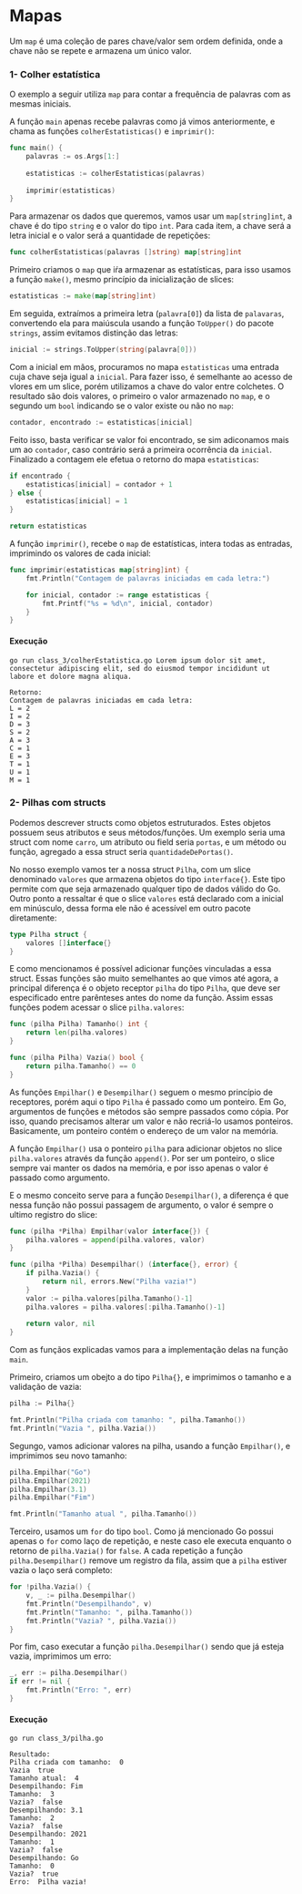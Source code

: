 # Mapas

Um `map` é uma coleção de pares chave/valor sem ordem definida, onde a chave não se repete e armazena 
um único valor.

### 1- Colher estatística
O exemplo a seguir utiliza `map` para contar a frequência de palavras com as mesmas iniciais.

A função `main` apenas recebe palavras como já vimos anteriormente, e chama as funções `colherEstatisticas()`
e `imprimir()`:
~~~go
func main() {
    palavras := os.Args[1:]
    
    estatisticas := colherEstatisticas(palavras)
    
    imprimir(estatisticas)
}
~~~
Para armazenar os dados que queremos, vamos usar um `map[string]int`, a chave é do tipo `string` e o valor 
do tipo `int`. Para cada item, a chave será a letra inicial e o valor será a quantidade de repetições:
~~~go
func colherEstatisticas(palavras []string) map[string]int
~~~
Primeiro criamos o `map` que iŕa armazenar as estatísticas, para isso usamos a função `make()`, mesmo 
princípio da inicialização de slices:
~~~go
estatisticas := make(map[string]int)
~~~
Em seguida, extraímos a primeira letra (`palavra[0]`) da lista de `palavaras`, convertendo ela para maiúscula 
usando a função `ToUpper()` do pacote `strings`, assim evitamos distinção das letras:
~~~go
inicial := strings.ToUpper(string(palavra[0]))
~~~
Com a inicial em mãos, procuramos no mapa `estatisticas` uma entrada cuja chave seja igual a `inicial`.
Para fazer isso, é semelhante ao acesso de vlores em um slice, porém utilizamos a chave do valor entre 
colchetes. O resultado são dois valores, o primeiro o valor armazenado no `map`, e o segundo um `bool` indicando
se o valor existe ou não no `map`:
~~~go
contador, encontrado := estatisticas[inicial]
~~~
Feito isso, basta verificar se valor foi encontrado, se sim adiconamos mais um ao `contador`, caso
contrário será a primeira ocorrência da `inicial`. Finalizado a contagem ele efetua o retorno do
mapa `estatisticas`:
~~~go
if encontrado {
    estatisticas[inicial] = contador + 1
} else {
    estatisticas[inicial] = 1
}

return estatisticas
~~~
A função `imprimir()`, recebe o `map` de estatísticas, intera todas as entradas, imprimindo os valores
de cada inicial:
~~~go
func imprimir(estatisticas map[string]int) {
    fmt.Println("Contagem de palavras iniciadas em cada letra:")

    for inicial, contador := range estatisticas {
        fmt.Printf("%s = %d\n", inicial, contador)
    }
}
~~~

#### Execução
````
go run class_3/colherEstatistica.go Lorem ipsum dolor sit amet, consectetur adipiscing elit, sed do eiusmod tempor incididunt ut labore et dolore magna aliqua.

Retorno:
Contagem de palavras iniciadas em cada letra:
L = 2
I = 2
D = 3
S = 2
A = 3
C = 1
E = 3
T = 1
U = 1
M = 1
````

### 2- Pilhas com structs
Podemos descrever structs como objetos estruturados. Estes objetos possuem seus atributos e seus métodos/funções.
Um exemplo seria uma struct com nome `carro`, um atributo ou field seria `portas`, e um método ou função,
agregado a essa struct seria `quantidadeDePortas()`.

No nosso exemplo vamos ter a nossa struct `Pilha`, com um slice denominado `valores` que armazena 
objetos do tipo `interface{}`. Este tipo permite com que seja armazenado qualquer tipo de dados 
válido do Go. Outro ponto a ressaltar é que o slice `valores` está declarado com a inicial em minúsculo,
dessa forma ele não é acessível em outro pacote diretamente:
~~~go
type Pilha struct {
    valores []interface{}
}
~~~
E como mencionamos é possível adicionar funções vinculadas a essa struct. Essas funções são muito semelhantes 
ao que vimos até agora, a principal diferença é o objeto receptor `pilha` do tipo `Pilha`, que deve ser 
especificado entre parênteses antes do nome da função. Assim essas funções podem acessar o slice `pilha.valores`: 
~~~go
func (pilha Pilha) Tamanho() int {
    return len(pilha.valores)
}

func (pilha Pilha) Vazia() bool {
    return pilha.Tamanho() == 0
}
~~~
As funções `Empilhar()` e `Desempilhar()` seguem o mesmo princípio de receptores, porém aqui o tipo `Pilha`
é passado como um ponteiro. Em Go, argumentos de funções e métodos são sempre passados como cópia. 
Por isso, quando precisamos alterar um valor e não recriá-lo usamos ponteiros. Basicamente, um ponteiro
contém o endereço de um valor na memória. 

A função `Empilhar()` usa o ponteiro `pilha` para adicionar objetos no slice `pilha.valores` através 
da função `append()`. Por ser um ponteiro, o slice sempre vai manter os dados na memória, e por isso apenas 
o valor é passado como argumento.

E o mesmo conceito serve para a função `Desempilhar()`, a diferença é que nessa função não possui passagem
de argumento, o valor é sempre o ultimo registro do slice:
~~~go
func (pilha *Pilha) Empilhar(valor interface{}) {
    pilha.valores = append(pilha.valores, valor)
}

func (pilha *Pilha) Desempilhar() (interface{}, error) {
    if pilha.Vazia() {
        return nil, errors.New("Pilha vazia!")
    }
    valor := pilha.valores[pilha.Tamanho()-1]
    pilha.valores = pilha.valores[:pilha.Tamanho()-1]
    
    return valor, nil
}
~~~
Com as funçãos explicadas vamos para a implementação delas na função `main`.

Primeiro, criamos um obejto a do tipo `Pilha{}`, e imprimimos o tamanho e a validação de vazia:
~~~go
pilha := Pilha{}

fmt.Println("Pilha criada com tamanho: ", pilha.Tamanho())
fmt.Println("Vazia ", pilha.Vazia())
~~~
Segungo, vamos adicionar valores na pilha, usando a função `Empilhar()`, e imprimimos seu novo
tamanho:
~~~go
pilha.Empilhar("Go")
pilha.Empilhar(2021)
pilha.Empilhar(3.1)
pilha.Empilhar("Fim")

fmt.Println("Tamanho atual ", pilha.Tamanho())
~~~
Terceiro, usamos um `for` do tipo `bool`. Como já mencionado Go possui apenas o `for` como laço de 
repetição, e neste caso ele executa enquanto o retorno de `pilha.Vazia()` for `false`. A cada repetição
a função `pilha.Desempilhar()` remove um registro da fila, assim que a `pilha` estiver vazia o laço será
completo:
~~~go
for !pilha.Vazia() {
    v, _ := pilha.Desempilhar()
    fmt.Println("Desempilhando", v)
    fmt.Println("Tamanho: ", pilha.Tamanho())
    fmt.Println("Vazia? ", pilha.Vazia())
}
~~~
Por fim, caso executar a função `pilha.Desempilhar()` sendo que já esteja vazia, imprimimos um erro:
~~~go
_, err := pilha.Desempilhar()
if err != nil {
    fmt.Println("Erro: ", err)
}
~~~
#### Execução
````
go run class_3/pilha.go

Resultado:
Pilha criada com tamanho:  0
Vazia  true
Tamanho atual:  4
Desempilhando: Fim
Tamanho:  3
Vazia?  false
Desempilhando: 3.1
Tamanho:  2
Vazia?  false
Desempilhando: 2021
Tamanho:  1
Vazia?  false
Desempilhando: Go
Tamanho:  0
Vazia?  true
Erro:  Pilha vazia!
````